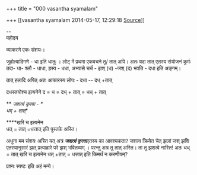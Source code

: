 +++
title = "000 vasantha syamalam"

+++
[[vasantha syamalam	2014-05-17, 12:29:18 [Source](https://groups.google.com/g/samskrita/c/sxGah9FqBuY)]]



  

  

--  
महोदय

  

व्याकरणे एकः संशयः।

  

जुहोत्यादिगणे - धा इति धातुः । लोट् में प्रथमा एकवचने तु/ तात् अपि। अतः
यदा तात् एतस्य संयोजनं कुर्मः तदा- धा- श्लौ - धाधा, ह्रस्व - धधा, अभ्यासे चर्च - झश् (ध) -जश् (द) भवति - दधा इति अङ्गम्।

  

तात् हलादि अपित् अतः आकारस्य लोपः - दधा -- दध् +तात्

दधस्तयोश्च इत्यनेने द = ध = दध् + तात् =       धध् + तात्

** *जशत्वं कृत्वा -  *                       
*धद् + तात्***

****खरि च इत्यनेन                         
धत् = तात् =धत्तात् इति पुस्तके अस्ति।                
                   

अधुना मम संशयः अस्ति यत् अत्र ***जशत्वं कृत्वा***एतस्य का आवश्यकता? जशत्व क्रियेत चेत् झलां जश् झशि एतस्यानुसारं झल् प्रत्याहारे परे झश् भवितव्यम् । परन्तु अत्र तु तात् अस्ति। ता तु झशत्वे नास्ति! अतः धध् = तात् खरि च इत्यनेन धत् +तात् = धत्तात् इति किमर्थं न करणीयम्?

  

प्रश्नः स्पष्टः इति अहं मन्ये।

  

